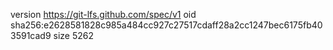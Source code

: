 version https://git-lfs.github.com/spec/v1
oid sha256:e2628581828c985a484cc927c27517cdaff28a2cc1247bec6175fb403591cad9
size 5262
